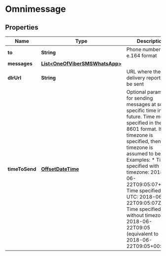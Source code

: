 
# Omnimessage

## Properties
Name | Type | Description | Notes
------------ | ------------- | ------------- | -------------
**to** | **String** | Phone number in e.164 format | 
**messages** | [**List&lt;OneOfViberSMSWhatsApp&gt;**](OneOfViberSMSWhatsApp.md) |  | 
**dlrUrl** | **String** | URL where the delivery report will be sent |  [optional]
**timeToSend** | [**OffsetDateTime**](OffsetDateTime.md) | Optional parameter for sending messages at some specific time in the future.   Time must be specified in the 8601 format.   If no timezone is specified, then the timezone is assumed to be UTC.    Examples:    * Time specified with timezone: 2018-06-22T09:05:07+00:00 Time specified in UTC: 2018-06-22T09:05:07Z   * Time specified without timezone: 2018-06-22T09:05 (equivalent to 2018-06-22T09:05+00:00) |  [optional]



